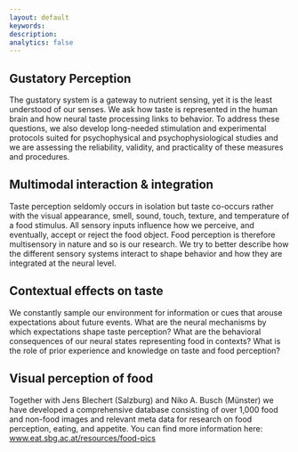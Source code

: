 ```yaml
---
layout: default
keywords:
description:  
analytics: false 
---
```


## <i class="fa fa-folder-open-o fa-2x" aria-hidden="true" style="center"></i> Gustatory Perception
The gustatory system is a gateway to nutrient sensing, yet it is the least understood of our senses. We ask how taste is represented in the human brain and how neural taste processing links to behavior. To address these questions, we also develop long-needed stimulation and experimental protocols suited for psychophysical and psychophysiological studies and we are assessing the reliability, validity, and practicality of these measures and procedures.

## <i class="fa fa-folder-open-o fa-2x" aria-hidden="true" style="center"></i>  Multimodal interaction & integration 
Taste perception seldomly occurs in isolation but taste co-occurs rather with the visual appearance, smell, sound, touch, texture, and temperature of a food stimulus. All sensory inputs influence how we perceive, and eventually, accept or reject the food object. Food perception is therefore multisensory in nature and so is our research. We try to better describe how the different sensory systems interact to shape behavior and how they are integrated at the neural level.

## <i class="fa fa-folder-open-o fa-2x" aria-hidden="true" style="center"></i>  Contextual effects on taste
We constantly sample our environment for information or cues that arouse expectations about future events. What are the neural mechanisms by which expectations shape taste perception? What are the behavioral consequences of our neural states representing food in contexts? What is the role of prior experience and knowledge on taste and food perception?

## <i class="fa fa-folder-open-o fa-2x" aria-hidden="true" style="center"></i>  Visual perception of food
Together with Jens Blechert (Salzburg) and Niko A. Busch (Münster) we have developed a comprehensive database consisting of over 1,000 food and non-food images and relevant meta data for research on food perception, eating, and appetite. You can find more information here: www.eat.sbg.ac.at/resources/food-pics
